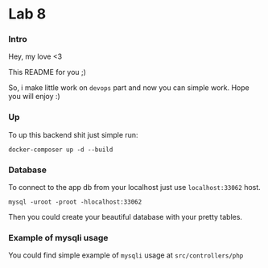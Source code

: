 # Lab 8

### Intro
Hey, my love <3

This README for you ;)

So, i make little work on `devops` part and now you can simple work. Hope you will enjoy :)


### Up
To up this backend shit just simple run:
```text
docker-composer up -d --build
```

### Database
To connect to the app db from your localhost just use `localhost:33062` host.
```text
mysql -uroot -proot -hlocalhost:33062
```
Then you could create your beautiful database with your pretty tables.

### Example of mysqli usage
You could find simple example of `mysqli` usage at `src/controllers/php`